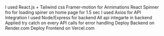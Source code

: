I used React.js + Tailwind css 
Framer-motion for Annimations 
React Spinner fro for loading spiner on home page for 1.5 sec 
I used Axios for API Integration
I used Node/Express for backend 
All api integarte in backend 
Applied try catch on every API calls for error handling 
Deploy Backend on Render.com
Deploy Frontend on Vercel.com
